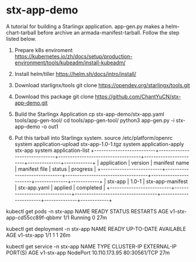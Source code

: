 # stx-app-demo

A tutorial for building a Starlingx application.
app-gen.py makes a helm-chart-tarball before archive an armada-manifest-tarball. 
Follow the step listed below.
1. Prepare k8s enviroment
https://kubernetes.io/zh/docs/setup/production-environment/tools/kubeadm/install-kubeadm/

2. Install helm/tiller
https://helm.sh/docs/intro/install/

3. Download starlignx/tools
git clone https://opendev.org/starlingx/tools.git

4. Download this package
git clone https://github.com/ChantYuCN/stx-app-demo.git

5. Build the Starlingx Application
cp stx-app-demo/stx-app.yaml tools/app-gen-tool/
cd tools/app-gen-tool/
python3 app-gen.py -i stx-app-demo -o out1

6. Put this tarball into Starlingx system.
source /etc/platform/openrc
system application-upload  stx-app-1.0-1.tgz
system application-apply  stx-app
system application-list
+--------------------------+------------------------------+-----------------------------------+-----------------------+--------------+------------+
| application              | version                      | manifest name                     | manifest file         | status       | progress   |
+--------------------------+------------------------------+-----------------------------------+-----------------------+--------------+------------+
| stx-app                  | 1.0-1                        | stx-app-manifest                  | stx-app.yaml          | applied      | completed  |
+--------------------------+------------------------------+-----------------------------------+-----------------------+--------------+------------+

kubectl get pods -n stx-app
NAME                         READY   STATUS    RESTARTS   AGE
v1-stx-app-cd55cc89f-qbbmr   1/1     Running   0          27m

kubectl get deployment -n stx-app
NAME         READY   UP-TO-DATE   AVAILABLE   AGE
v1-stx-app   1/1     1            1           26m

kubectl get service -n stx-app
NAME         TYPE       CLUSTER-IP      EXTERNAL-IP   PORT(S)        AGE
v1-stx-app   NodePort   10.110.173.95   <none>        80:30561/TCP   27m


